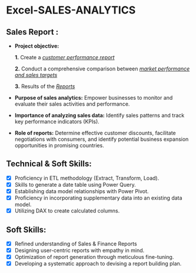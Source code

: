 # Excel-SALES-ANALYTICS

## Sales Report :


- **Project objective:** 

    **1.** Create a _[customer performance report](https://github.com/rituraj-chavan/Excel-SALES-ANALYTICS/blob/main/1.%20Customer%20Performance%20Report.pdf)_ 

    **2.** Conduct a comprehensive comparison between _[market performance and sales targets](https://github.com/rituraj-chavan/Excel-SALES-ANALYTICS/blob/main/2.%20Market%20Performance%20VS%20Target.pdf)_

   **3.** Results of the _[Reports](https://github.com/rituraj-chavan/Excel-SALES-ANALYTICS/blob/main/3.%20HP%20Hardwares%20INSIGHTS.pdf)_ 

- **Purpose of sales analytics:** Empower businesses to monitor and evaluate their sales activities and performance.

- **Importance of analyzing sales data:** Identify sales patterns and track key performance indicators (KPIs).

- **Role of reports:** Determine effective customer discounts, facilitate negotiations with consumers, and identify potential business expansion opportunities in promising countries.

## Technical & Soft Skills:
- [x]	Proficiency in ETL methodology (Extract, Transform, Load).
- [x]	Skills to generate a date table using Power Query.
- [x]	Establishing data model relationships with Power Pivot.
- [x]	Proficiency in incorporating supplementary data into an existing data model.
- [x]	Utilizing DAX to create calculated columns.

## Soft Skills:
- [x]	Refined understanding of Sales & Finance Reports
- [x]	Designing user-centric reports with empathy in mind.
- [x]	Optimization of report generation through meticulous fine-tuning.
- [x]	Developing a systematic approach to devising a report building plan.
